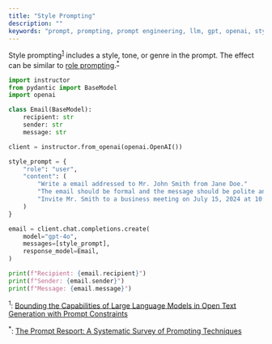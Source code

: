 ```yaml
---
title: "Style Prompting"
description: ""
keywords: "prompt, prompting, prompt engineering, llm, gpt, openai, style prompting, persona prompting, model, AI, python, instructor, zero-shot, role prompting"
---
```


Style prompting<sup><a href="https://arxiv.org/abs/2302.09185">1</a></sup> includes a style, tone, or genre in the prompt. The effect can be similar to [role prompting](https://python.useinstructor.com/prompting/zero_shot/role_prompting/).<sup><a href="https://arxiv.org/abs/2406.06608">\*</a></sup>

```python
import instructor
from pydantic import BaseModel
import openai

class Email(BaseModel):
    recipient: str
    sender: str
    message: str

client = instructor.from_openai(openai.OpenAI())

style_prompt = {
    "role": "user",
    "content": (
        "Write a email addressed to Mr. John Smith from Jane Doe."
        "The email should be formal and the message should be polite and respectful." # Style prompting
        "Invite Mr. Smith to a business meeting on July 15, 2024 at 10:00 AM in Room 123."
    )
}

email = client.chat.completions.create(
    model="gpt-4o",
    messages=[style_prompt],
    response_model=Email,
)

print(f"Recipient: {email.recipient}")
print(f"Sender: {email.sender}")
print(f"Message: {email.message}")
```

<sup id="ref-1">1</sup>: [Bounding the Capabilities of Large Language Models in Open Text Generation with Prompt Constraints](https://arxiv.org/abs/2302.09185)

<sup id="ref-asterisk">\*</sup>: [The Prompt Resport: A Systematic Survey of Prompting Techniques](https://arxiv.org/abs/2406.06608)

